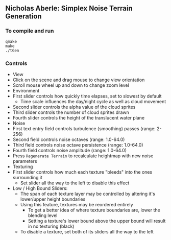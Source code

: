 ## Nicholas Aberle: Simplex Noise Terrain Generation

### To compile and run
```
qmake
make
./tGen
```

### Controls
* View
 * Click on the scene and drag mouse to change view orientation
 * Scroll mouse wheel up and down to change zoom level
* Environment
 * First slider controls how quickly time elapses, set to slowest by default
   * Time scale influences the day/night cycle as well as cloud movement
 * Second slider controls the alpha value of the cloud sprites
 * Third slider controls the number of cloud sprites drawn
 * Fourth slider controls the height of the translucent water plane
* Noise
 * First text entry field controls turbulence (smoothing) passes (range: 2-256)
 * Second field controls noise octaves (range: 1.0-64.0)
 * Third field controls noise octave persistence (range: 1.0-64.0)
 * Fourth field controls noise amplitude (range: 1.0-64.0)
 * Press `Regenerate Terrain` to recalculate heightmap with new noise parameters
* Texturing
 * First slider controls how much each texture "bleeds" into the ones surrounding it
   * Set slider all the way to the left to disable this effect
 * Low / High Bound Sliders:
   * The span of each texture layer may be controlled by altering it's lower/upper height boundaries
   * Using this feature, textures may be reordered entirely
     * To get a better idea of where texture boundaries are, lower the blending level
     * Setting a texture's lower bound above the upper bound will result in no texturing (black)
   * To disable a texture, set both of its sliders all the way to the left
